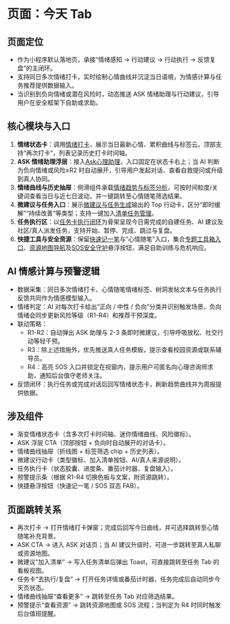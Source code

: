 ﻿# 页面：今天 Tab

## 页面定位
- 作为小程序默认落地页，承接“情绪感知 → 行动建议 → 行动执行 → 反馈复盘”的主闭环。
- 支持同日多次情绪打卡，实时绘制心情曲线并沉淀当日语境，为情感计算与任务推荐提供数据输入。
- 当识别到负向情绪或潜在风险时，动态推送 ASK 情绪助理与行动建议，引导用户在安全框架下自助或求助。

## 核心模块与入口
1. **情绪状态卡**：调用[情绪打卡](../功能文档/功能-情绪打卡.md)，展示当日最新心情、累积曲线与标签云。顶部支持“再次打卡”，列表记录历史打卡时间轴。
2. **ASK 情绪助理浮层**：接入[Ask心理助理](../功能文档/功能-Ask心理助理.md)，入口固定在状态卡右上；当 AI 判断为负向情绪或风险≥R2 时自动展开，引导用户发起对话、查看自救提问或升级到真人协同。
3. **情绪曲线与历史抽屉**：侧滑组件承载[情绪趋势与标签分析](../功能文档/功能-情绪趋势与标签分析.md)，可按时间粒度/关键词查看当日与近七日波动，并一键跳转至心情随笔筛选结果。
4. **微建议与任务入口**：展示[微建议与任务生成](../功能文档/功能-微建议与任务生成.md)输出的 Top 行动卡，区分“即时缓解”“持续改善”等类型；支持一键加入[清单任务管理](../功能文档/功能-清单任务管理.md)。
5. **任务执行区**：以[任务卡执行闭环](../功能文档/功能-任务卡执行闭环.md)为骨架呈现今日需完成的自建任务、AI 建议及社区/真人派发任务，支持开始、暂停、完成、跳过与复盘。
6. **快捷工具与安全资源**：保留[快速记一笔](../功能文档/功能-快速记一笔.md)与“心情随笔”入口，集合[专题工具箱入口](../功能文档/功能-专题工具箱入口.md)、[资源地图导航](../功能文档/功能-资源地图导航.md)及[SOS安全守护](../功能文档/功能-SOS安全守护.md)悬浮按钮，满足自助训练与危机响应。

## AI 情感计算与预警逻辑
- 数据采集：同日多次情绪打卡、心情随笔情绪标签、树洞发帖文本与任务执行反馈共同作为情感模型输入。
- 情绪判定：AI 对每次打卡给出“正向 / 中性 / 负向”分类并识别触发场景，负向情绪会同步更新风险等级（R1-R4）和推荐干预深度。
- 联动策略：  
  - R1-R2：自动弹出 ASK 助理与 2-3 条即时微建议，引导呼吸放松、社交行动等轻干预。  
  - R3：除上述措施外，优先推送真人任务模板，提示查看校园资源或联系辅导员。  
  - R4：高亮 SOS 入口并锁定在视窗内，提示用户可匿名向心理咨询师求助，通知后台值守老师关注。
- 反馈闭环：执行任务或完成对话后回写情绪状态卡，刷新趋势曲线并为周报提供依据。

## 涉及组件
- 渐变情绪状态卡（含多次打卡时间轴、迷你情绪曲线、风险徽标）。
- ASK 浮层 CTA（顶部按钮 + 负向时自动展开的对话卡）。
- 情绪曲线抽屉（折线图 + 标签筛选 chip + 历史列表）。
- 微建议行动卡（类型徽标、加入清单按钮、AI/真人来源说明）。
- 任务执行卡（状态胶囊、进度条、番茄计时器、复盘输入）。
- 预警提示条（根据 R1-R4 切换色板与文案，附资源跳转）。
- 快捷悬浮按钮（快速记一笔 / SOS 双态 FAB）。

## 页面跳转关系
- 再次打卡 → 打开情绪打卡弹窗；完成后回写今日曲线，并可选择跳转至心情随笔补充背景。
- ASK CTA → 进入 ASK 对话页；当 AI 建议升级时，可进一步跳转至真人私聊或资源地图。
- 微建议“加入清单” → 写入任务清单后弹出 Toast，可直接跳转至任务 Tab 的看板视图。
- 任务卡“去执行/复盘” → 打开任务详情或番茄计时器，任务完成后自动同步今天页状态。
- 情绪曲线抽屉“查看更多” → 跳转至任务 Tab 对应筛选结果。
- 预警提示“查看资源” → 跳转资源地图或 SOS 流程；当判定为 R4 时同时触发后台值班提醒。

